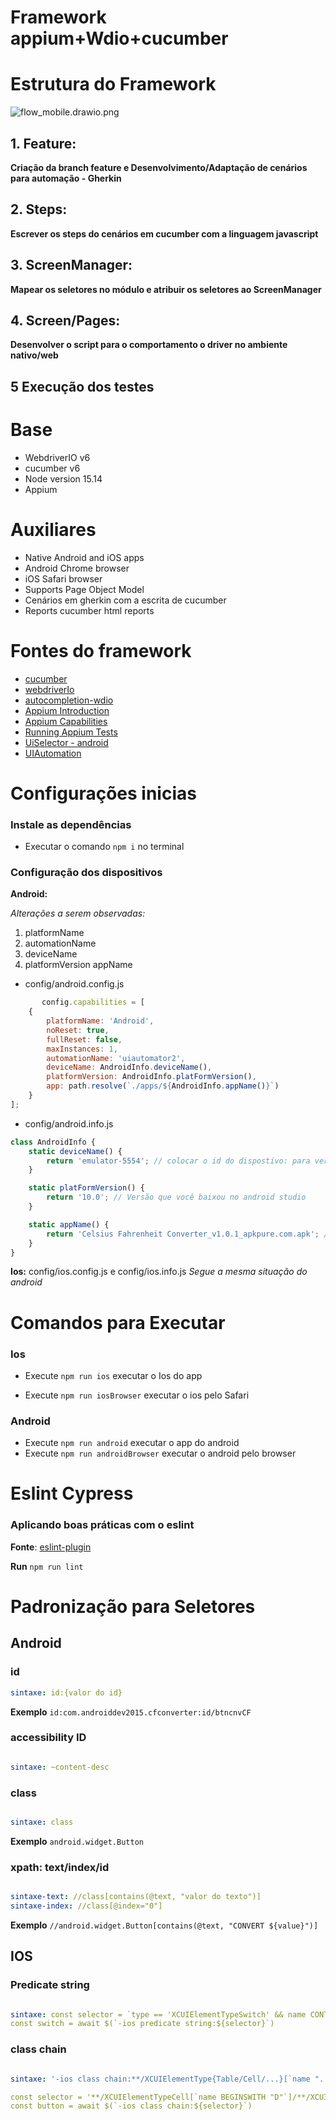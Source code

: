 # Framework appium+Wdio+cucumber

# Estrutura do Framework

![flow_mobile.drawio.png](./flows/flow_mobile.drawio.png)

## 1. Feature:
**Criação da branch feature e Desenvolvimento/Adaptação de cenários para automação - Gherkin**

## 2. Steps:
**Escrever os steps do cenários em cucumber com a linguagem javascript**

## 3. ScreenManager:

**Mapear os seletores no módulo e atribuir os seletores ao ScreenManager**

## 4. Screen/Pages:

**Desenvolver o script para o comportamento o driver no ambiente nativo/web**


## 5 Execução dos testes




# Base

- WebdriverIO v6
- cucumber v6
- Node version 15.14
- Appium

# Auxiliares

- Native Android and iOS apps
- Android Chrome browser
- iOS Safari browser
- Supports Page Object Model
- Cenários em gherkin com a escrita de cucumber
- Reports cucumber html reports


# Fontes do framework

- [cucumber](https://cucumber.io/)
- [webdriverIo](https://webdriver.io/)
- [autocompletion-wdio](https://webdriver.io/docs/autocompletion/)
- [Appium Introduction](http://appium.io/docs/en/about-appium/intro/)
- [Appium Capabilities](http://appium.io/docs/en/writing-running-appium/caps/)
- [Running Appium Tests](http://appium.io/docs/en/writing-running-appium/running-tests/)
- [UiSelector - android](https://developer.android.com/reference/androidx/test/uiautomator/UiSelector)
- [UIAutomation](https://web.archive.org/web/20120523220502/http://developer.apple.com/library/ios/#documentation/ToolsLanguages/Reference/UIATargetClassReference/UIATargetClass/UIATargetClass.html)

# Configurações inicias

### Instale as dependências

- Executar o comando `npm i` no terminal

### Configuração dos dispositivos

**Android:**

 *Alterações a serem observadas:*

 1. platformName
 2. automationName
 3. deviceName
 4. platformVersion
 appName

- config/android.config.js
~~~js
       config.capabilities = [
    {
        platformName: 'Android',
        noReset: true,
        fullReset: false,
        maxInstances: 1,
        automationName: 'uiautomator2',
        deviceName: AndroidInfo.deviceName(),
        platformVersion: AndroidInfo.platFormVersion(),
        app: path.resolve(`./apps/${AndroidInfo.appName()}`)
    }
];
~~~

- config/android.info.js
~~~js
class AndroidInfo {
    static deviceName() {
        return 'emulator-5554'; // colocar o id do dispostivo: para verificar utilize o comando: emulator -list-avds
    }

    static platFormVersion() {
        return '10.0'; // Versão que você baixou no android studio
    }

    static appName() {
        return 'Celsius Fahrenheit Converter_v1.0.1_apkpure.com.apk'; // nome o apk
    }
}

~~~

**Ios:** config/ios.config.js e config/ios.info.js *Segue a mesma situação do android*


# Comandos para Executar

### Ios

- Execute `npm run ios` executar o Ios do app

- Execute `npm run iosBrowser` executar o ios pelo Safari

### Android

- Execute `npm run android` executar o app do android
- Execute `npm run androidBrowser` executar o android pelo browser


# Eslint Cypress


### Aplicando boas práticas com o eslint

**Fonte**: [eslint-plugin](https://github.com/cypress-io/eslint-plugin-cypress)

**Run** `npm run lint`


# Padronização para Seletores

## Android

### **id**

~~~yml
sintaxe: id:{valor do id}
~~~
**Exemplo**
`id:com.androiddev2015.cfconverter:id/btncnvCF`


### **accessibility ID**

~~~yml

sintaxe: ~content-desc

~~~


### **class**


~~~yml

sintaxe: class
~~~

**Exemplo**
`android.widget.Button`


### **xpath: text/index/id**

~~~yml

sintaxe-text: //class[contains(@text, "valor do texto")]
sintaxe-index: //class[@index="0"]

~~~
**Exemplo**
`//android.widget.Button[contains(@text, "CONVERT ${value}")]`


## IOS

### **Predicate string**

~~~yml

sintaxe: const selector = `type == 'XCUIElementTypeSwitch' && name CONTAINS 'Allow'`
const switch = await $(`-ios predicate string:${selector}`)
~~~


### **class chain**

~~~yml

sintaxe: '-ios class chain:**/XCUIElementType{Table/Cell/...}[`name "..."`]'

const selector = '**/XCUIElementTypeCell[`name BEGINSWITH "D"`]/**/XCUIElementTypeButton'
const button = await $(`-ios class chain:${selector}`)

~~~

